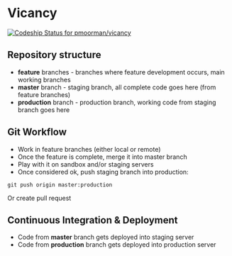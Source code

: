 Vicancy
=======

[ ![Codeship Status for pmoorman/vicancy](https://codeship.io/projects/6420b1d0-e98f-0131-eba0-368dc75eab9e/status)](https://codeship.io/projects/26202)

Repository structure
--------------------

* **feature** branches - branches where feature development occurs, main working branches
* **master** branch - staging branch, all complete code goes here (from feature branches)
* **production** branch - production branch, working code from staging branch goes here

Git Workflow
------------

* Work in feature branches (either local or remote)
* Once the feature is complete, merge it into master branch
* Play with it on sandbox and/or staging servers
* Once considered ok, push staging branch into production:
```
git push origin master:production
```
Or create pull request

Continuous Integration & Deployment
-----------------------------------

* Code from **master** branch gets deployed into staging server
* Code from **production** branch gets deployed into production server

